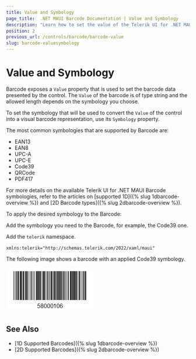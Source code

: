 ```yaml
---
title: Value and Symbology
page_title:  .NET MAUI Barcode Documentation | Value and Symbology
description: "Learn how to set the value of the Telerik UI for .NET MAUI Barcode and control the presented data."
position: 2
previous_url: /controls/barcode/barcode-value
slug: barcode-valuesymbology
---
```


# Value and Symbology

Barcode exposes a `Value` property that is used to set the barcode data presented by the control. The `Value` of the barcode is of type string and the allowed length depends on the symbology you choose.

To set the symbology that will be used to convert the `Value` of the control into a visual barcode representation, use its `Symbology` property.

The most common symbologies that are supported by Barcode are:

* EAN13  
* EAN8  
* UPC-A  
* UPC-E  
* Code39  
* QRCode  
* PDF417   

For more details on the available Telerik UI for .NET MAUI Barcode symbologies, refer to the articles on [supported 1D]({% slug 1dbarcode-overview %}) and [2D Barcode types]({% slug 2dbarcode-overview %}).

To apply the desired symbology to the Barcode:

Add the symbology you need to the Barcode, for example, the Code39 one.

<snippet id='barcode-features-symbology'/>

Add the `telerik` namespace.

```XAML
xmlns:telerik="http://schemas.telerik.com/2022/xaml/maui"
```

The following image shows a barcode with an applied Code39 symbology.

![Barcode Symbology](images/barcode_setsymbology_1.png)

## See Also

- [1D Supported Barcodes]({% slug 1dbarcode-overview %})
- [2D Supported Barcodes]({% slug 2dbarcode-overview %})
